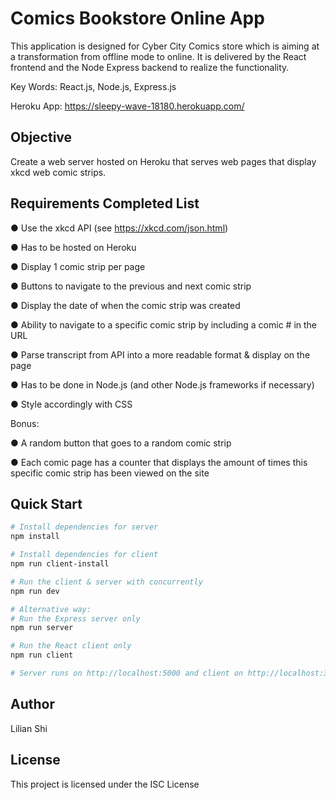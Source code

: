 # Comics Bookstore Online App

This application is designed for Cyber City Comics store which is aiming at a transformation from offline mode to online. It is delivered by the React frontend and the Node Express backend to realize the functionality.

Key Words: React.js, Node.js, Express.js

Heroku App: https://sleepy-wave-18180.herokuapp.com/
## Objective
Create a web server hosted on Heroku that serves web pages that display xkcd web comic strips.

## Requirements Completed List
● Use the xkcd API (see https://xkcd.com/json.html)

● Has to be hosted on Heroku

● Display 1 comic strip per page

● Buttons to navigate to the previous and next comic strip

● Display the date of when the comic strip was created

● Ability to navigate to a specific comic strip by including a comic # in the URL

● Parse transcript from API into a more readable format & display on the page

● Has to be done in Node.js (and other Node.js frameworks if necessary) 

● Style accordingly with CSS

Bonus:

● A random button that goes to a random comic strip

● Each comic page has a counter that displays the amount of times this specific comic strip has been viewed on the site

## Quick Start

```bash
# Install dependencies for server
npm install

# Install dependencies for client
npm run client-install

# Run the client & server with concurrently
npm run dev

# Alternative way: 
# Run the Express server only
npm run server

# Run the React client only
npm run client

# Server runs on http://localhost:5000 and client on http://localhost:3000
```

## Author
Lilian Shi

## License
This project is licensed under the ISC License